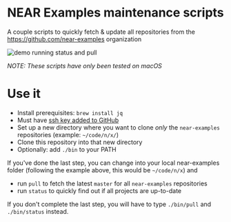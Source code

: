 NEAR Examples maintenance scripts
=================================

A couple scripts to quickly fetch & update all repositories from the
https://github.com/near-examples organization

![demo running status and pull](https://repository-images.githubusercontent.com/272589316/ebb9e480-af59-11ea-8aee-ad0a44455a8b)

_NOTE: These scripts have only been tested on macOS_


Use it
======

* Install prerequisites: `brew install jq`
* Must have [ssh key added to GitHub](https://help.github.com/en/github/authenticating-to-github/adding-a-new-ssh-key-to-your-github-account)
* Set up a new directory where you want to clone _only_ the `near-examples`
  repositories (example: `~/code/n/x/`)
* Clone this repository into that new directory
* Optionally: add `./bin` to your PATH

If you've done the last step, you can change into your local near-examples
folder (following the example above, this would be `~/code/n/x`) and

* run `pull` to fetch the latest `master` for all `near-examples` repositories
* run `status` to quickly find out if all projects are up-to-date

If you don't complete the last step, you will have to type `./bin/pull` and
`./bin/status` instead.
